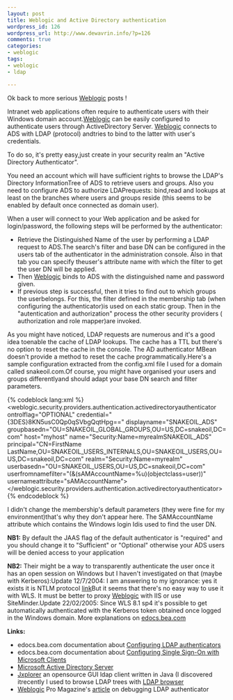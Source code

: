 ```yaml
--- 
layout: post
title: Weblogic and Active Directory authentication
wordpress_id: 126
wordpress_url: http://www.dewavrin.info/?p=126
comments: true
categories: 
- weblogic
tags:
- weblogic
- ldap

---
```

Ok back to more serious [Weblogic](http://edocs.bea.com/wls/docs81/notes/issues.html "Known issues") posts !

Intranet web applications often require to authenticate users with their Windows domain account.[Weblogic](http://edocs.bea.com/wls/docs81/notes/issues.html "Known issues") can be easily configured to authenticate users through ActiveDirectory Server. [Weblogic](http://edocs.bea.com/wls/docs81/notes/issues.html "Known issues") connects to ADS with LDAP (protocol) andtries to bind to the latter with user's credentials.

To do so, it's pretty easy,just create in your security realm an "Active Directory Authenticator".

You need an account which will have sufficient rights to browse the LDAP's Directory InformationTree of ADS to retrieve users and groups. Also you need to configure ADS to authorize LDAPrequests: bind,read and lookups at least on the branches where users and groups reside (this seems to be enabled by default once connected as domain user).

When a user will connect to your Web application and be asked for login/password, the following steps will be performed by the authenticator:
- Retrieve the Distinguished Name of the user by performing a LDAP request to ADS.The search's filter and base DN can be configured in the users tab of the authenticator in the administration console. Also in that tab you can specify theuser's attribute name with which the filter to get the user DN will be applied.
- Then [Weblogic](http://edocs.bea.com/wls/docs81/notes/issues.html "Known issues") binds to ADS with the distinguished name and password given.
- If previous step is successful, then it tries to find out to which groups the userbelongs. For this, the filter defined in the membership tab (when configuring the authenticator)is used on each static group. Then in the "autentication and authorization" process the other security providers ( authorization and role mapper)are invoked.

As you might have noticed, LDAP requests are numerous and it's a good idea toenable the cache of LDAP lookups. The cache has a TTL but there's no option to reset the cache in the console. The AD authenticator MBean doesn't provide a method to reset the cache programmatically.Here's a sample configuration extracted from the config.xml file I used for a domain called snakeoil.com.Of course, you might have organised your users and groups differentlyand should adapt your base DN search and filter parameters.

{% codeblock lang:xml %}
<weblogic.security.providers.authentication.activedirectoryauthenticator 
ontrolflag="OPTIONAL" credential="{3DES}8KN5usC0Qp0qSVbgQqtHpg==" displayname="SNAKEOIL_ADS" 
groupbasedn="OU=SNAKEOIL_GLOBAL_GROUPS,OU=US,DC=snakeoil,DC=com" host="myhost" 
name="Security:Name=myrealmSNAKEOIL_ADS" principal="CN=FirstName 
LastName,OU=SNAKEOIL_USERS_INTERNALS,OU=SNAKEOIL_USERS,OU=US,DC=snakeoil,DC=com" realm="Security:Name=myrealm" 
userbasedn="OU=SNAKEOIL_USERS,OU=US,DC=snakeoil,DC=com" 
userfromnamefilter="(&amp;(sAMAccountName=%u)(objectclass=user))" 
usernameattribute="sAMAccountName">
</weblogic.security.providers.authentication.activedirectoryauthenticator>
{% endcodeblock %}

I didn't change the membership's default parameters (they were fine for my environment)that's why they don't appear here. The  SAMAccountName attribute which contains the Windows login Idis used to find the user DN.

**NB1:**
By default the JAAS flag of the default authenticator is "required" and you should change it to "Sufficient" or "Optional" otherwise your ADS users will be denied access to your application

**NB2:**
Their might be a way to transparently authenticate the user once it has an open session on Windows but I haven't investigated on that (maybe with Kerberos):Update 12/7/2004: I am answering to my ignorance: yes it exists it is NTLM protocol [link](http://www.luigidragone.com/networking/ntlm.html)But it seems that there's no easy way to use it with WLS. It must be better to proxy [Weblogic](http://edocs.bea.com/wls/docs81/notes/issues.html "Known issues") with IIS or use SiteMinder.Update 22/02/2005: Since WLS 8.1 sp4 it's possible to get automatically authenticated with the Kerberos token obtained once logged in the Windows domain. More explanations on [edocs.bea.com](e-docs.bea.com/wls/docs81/secmanage/sso.html)

**Links:**
- edocs.bea.com documentation about [Configuring LDAP authenticators](http://e-docs.bea.com/wls/docs81/secmanage/providers.html#1172008)
- edocs.bea.com documentation about [Configuring Single Sign-On with Microsoft Clients](e-docs.bea.com/wls/docs81/secmanage/sso.html)
- [Microsoft Active Directory Server](http://www.microsoft.com/windowsserver2003/technologies/directory/activedirectory/default.mspx)
- [Jxplorer](http://pegacat.com/jxplorer/) an opensource GUI ldap client written in Java (I discovered itrecently I used to browse LDAP trees with [LDAP browser](http://www-unix.mcs.anl.gov/~gawor/ldap/)
- [Weblogic](http://edocs.bea.com/wls/docs81/notes/issues.html "Known issues") Pro Magazine's [article](http://www.ftponline.com/weblogicpro/2004_09/magazine/columns/troubleshootersdiary/default_pf.aspx) on debugging LDAP authenticator
